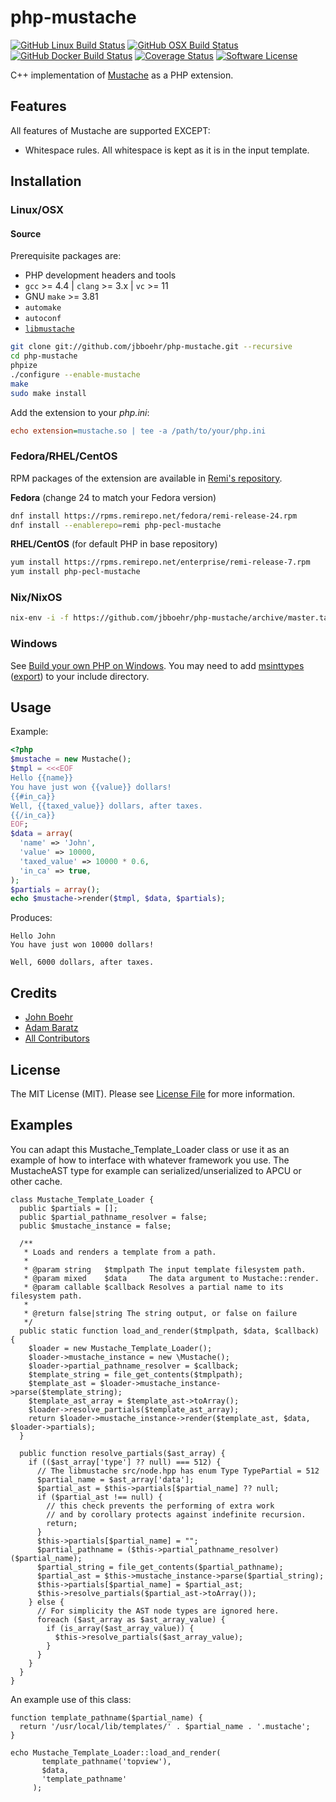 # php-mustache

[![GitHub Linux Build Status](https://github.com/jbboehr/php-mustache/workflows/linux/badge.svg)](https://github.com/jbboehr/php-mustache/actions?query=workflow%3Alinux)
[![GitHub OSX Build Status](https://github.com/jbboehr/php-mustache/workflows/osx/badge.svg)](https://github.com/jbboehr/php-mustache/actions?query=workflow%3Aosx)
[![GitHub Docker Build Status](https://github.com/jbboehr/php-mustache/workflows/docker/badge.svg)](https://github.com/jbboehr/php-mustache/actions?query=workflow%3Adocker)
[![Coverage Status](https://coveralls.io/repos/jbboehr/php-mustache/badge.svg?branch=master&service=github)](https://coveralls.io/github/jbboehr/php-mustache?branch=master)
[![Software License](https://img.shields.io/badge/license-MIT-brightgreen.svg?style=flat)](LICENSE.md)

C++ implementation of [Mustache](http://mustache.github.com/) as a PHP extension.


## Features

All features of Mustache are supported EXCEPT:

* Whitespace rules. All whitespace is kept as it is in the input template.


## Installation

### Linux/OSX

#### Source

Prerequisite packages are:

* PHP development headers and tools
* `gcc` >= 4.4 | `clang` >= 3.x | `vc` >= 11
* GNU `make` >= 3.81
* `automake`
* `autoconf`
* [`libmustache`](https://github.com/jbboehr/libmustache)

``` sh
git clone git://github.com/jbboehr/php-mustache.git --recursive
cd php-mustache
phpize
./configure --enable-mustache
make
sudo make install
```

Add the extension to your *php.ini*:

```ini
echo extension=mustache.so | tee -a /path/to/your/php.ini
```

### Fedora/RHEL/CentOS

RPM packages of the extension are available in [Remi's repository](https://rpms.remirepo.net/).

**Fedora** (change 24 to match your Fedora version)

``` sh
dnf install https://rpms.remirepo.net/fedora/remi-release-24.rpm
dnf install --enablerepo=remi php-pecl-mustache
```

**RHEL/CentOS** (for default PHP in base repository)

``` sh
yum install https://rpms.remirepo.net/enterprise/remi-release-7.rpm
yum install php-pecl-mustache
```

### Nix/NixOS

``` sh
nix-env -i -f https://github.com/jbboehr/php-mustache/archive/master.tar.gz
```

### Windows

See [Build your own PHP on Windows](https://wiki.php.net/internals/windows/stepbystepbuild). You may need to add [msinttypes](https://code.google.com/p/msinttypes/) ([export](https://github.com/jbboehr/msinttypes/)) to your include directory.


## Usage

Example:

```php
<?php
$mustache = new Mustache();
$tmpl = <<<EOF
Hello {{name}}
You have just won {{value}} dollars!
{{#in_ca}}
Well, {{taxed_value}} dollars, after taxes.
{{/in_ca}}
EOF;
$data = array(
  'name' => 'John',
  'value' => 10000,
  'taxed_value' => 10000 * 0.6,
  'in_ca' => true,
);
$partials = array();
echo $mustache->render($tmpl, $data, $partials);
```

Produces:

```text
Hello John
You have just won 10000 dollars!

Well, 6000 dollars, after taxes.

```


## Credits

- [John Boehr](https://github.com/jbboehr)
- [Adam Baratz](https://github.com/adambaratz)
- [All Contributors](../../contributors)


## License

The MIT License (MIT). Please see [License File](LICENSE.md) for more information.

## Examples

You can adapt this Mustache_Template_Loader class or use it as an
example of how to interface with whatever framework you use. The MustacheAST
type for example can serialized/unserialized to APCU or other cache.

```
class Mustache_Template_Loader {
  public $partials = [];
  public $partial_pathname_resolver = false;
  public $mustache_instance = false;

  /**
   * Loads and renders a template from a path.
   *
   * @param string   $tmplpath The input template filesystem path.
   * @param mixed    $data     The data argument to Mustache::render.
   * @param callable $callback Resolves a partial name to its filesystem path.
   *
   * @return false|string The string output, or false on failure
   */
  public static function load_and_render($tmplpath, $data, $callback) {
    $loader = new Mustache_Template_Loader();
    $loader->mustache_instance = new \Mustache();
    $loader->partial_pathname_resolver = $callback;
    $template_string = file_get_contents($tmplpath);
    $template_ast = $loader->mustache_instance->parse($template_string);
    $template_ast_array = $template_ast->toArray();
    $loader->resolve_partials($template_ast_array);
    return $loader->mustache_instance->render($template_ast, $data, $loader->partials);
  }

  public function resolve_partials($ast_array) {
    if (($ast_array['type'] ?? null) === 512) {
      // The libmustache src/node.hpp has enum Type TypePartial = 512
      $partial_name = $ast_array['data'];
      $partial_ast = $this->partials[$partial_name] ?? null;
      if ($partial_ast !== null) {
        // this check prevents the performing of extra work
        // and by corollary protects against indefinite recursion.
        return;
      }
      $this->partials[$partial_name] = "";
      $partial_pathname = ($this->partial_pathname_resolver)($partial_name);
      $partial_string = file_get_contents($partial_pathname);
      $partial_ast = $this->mustache_instance->parse($partial_string);
      $this->partials[$partial_name] = $partial_ast;
      $this->resolve_partials($partial_ast->toArray());
    } else {
      // For simplicity the AST node types are ignored here.
      foreach ($ast_array as $ast_array_value) {
        if (is_array($ast_array_value)) {
          $this->resolve_partials($ast_array_value);
        }
      }
    }
  }
}
```
An example use of this class:

```
function template_pathname($partial_name) {
  return '/usr/local/lib/templates/' . $partial_name . '.mustache';
}

echo Mustache_Template_Loader::load_and_render(
       template_pathname('topview'),
       $data,
       'template_pathname'
     );
```
